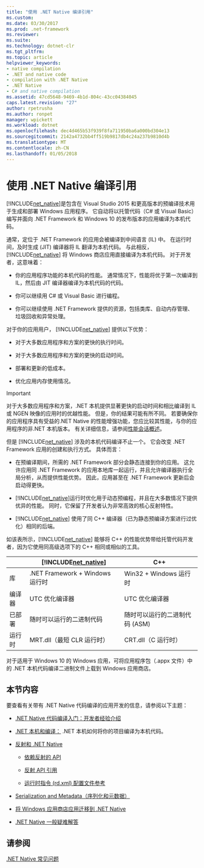 ```yaml
---
title: "使用 .NET Native 编译引用"
ms.custom: 
ms.date: 03/30/2017
ms.prod: .net-framework
ms.reviewer: 
ms.suite: 
ms.technology: dotnet-clr
ms.tgt_pltfrm: 
ms.topic: article
helpviewer_keywords:
- native compilation
- .NET and native code
- compilation with .NET Native
- .NET Native
- C# and native compilation
ms.assetid: 47cd5648-9469-4b1d-804c-43cc04384045
caps.latest.revision: "27"
author: rpetrusha
ms.author: ronpet
manager: wpickett
ms.workload: dotnet
ms.openlocfilehash: dec4d465b53f939f8fa711950ba6a000bd304e13
ms.sourcegitcommit: 2142a4732bb4ff519b9817db4c24a237b9810d4b
ms.translationtype: MT
ms.contentlocale: zh-CN
ms.lasthandoff: 01/05/2018
---
```

# <a name="compiling-apps-with-net-native"></a>使用 .NET Native 编译引用
[!INCLUDE[net_native](../../../includes/net-native-md.md)]是包含在 Visual Studio 2015 和更高版本的预编译技术用于生成和部署 Windows 应用程序。 它自动将以托管代码（C# 或 Visual Basic）编写并面向 .NET Framework 和 Windows 10 的发布版本的应用编译为本机代码。  
  
 通常，定位于 .NET Framework 的应用会被编译到中间语言 (IL) 中。 在运行时间，及时生成 (JIT) 编译器将 IL 翻译为本机代码。 与此相反， [!INCLUDE[net_native](../../../includes/net-native-md.md)] 将 Windows 商店应用直接编译为本机代码。 对于开发者，这意味着：  
  
-   你的应用程序功能的本机代码的性能。 通常情况下，性能将优于第一次编译到 IL，然后由 JIT 编译器编译为本机代码的代码。 
  
-   你可以继续用 C# 或 Visual Basic 进行编程。  
  
-   你可以继续使用 .NET Framework 提供的资源，包括类库、自动内存管理、垃圾回收和异常处理。  
  
 对于你的应用用户， [!INCLUDE[net_native](../../../includes/net-native-md.md)] 提供以下优势：  
  
-   对于大多数应用程序和方案的更快的执行时间。
  
-   对于大多数应用程序和方案的更快的启动时间。 
  
-   部署和更新的低成本。  
  
-   优化应用内存使用情况。  

> [!IMPORTANT]
> 对于大多数应用程序和方案，.NET 本机提供显著更快的启动时间和相比编译到 IL 或 NGEN 映像的应用时的优越性能。 但是，你的结果可能有所不同。 若要确保你的应用程序具有受益的.NET Native 的性能增强功能，您应比较其性能，与你的应用程序的非.NET 本机版本。 有关详细信息，请参阅[性能会话概述](https://docs.microsoft.com/visualstudio/profiling/performance-session-overview)。
 
但是 [!INCLUDE[net_native](../../../includes/net-native-md.md)] 涉及的本机代码编译不止一个。 它会改变 .NET Framework 应用的创建和执行方式。 具体而言：  
  
-   在预编译期间，所需的 .NET Framework 部分会静态连接到你的应用。 这允许应用同 .NET Framework 的应用本地库一起运行，并且允许编译器执行全局分析，从而提供性能优势。 因此，应用甚至在 .NET Framework 更新后会启动得更快。  
  
-   [!INCLUDE[net_native](../../../includes/net-native-md.md)]运行时优化用于动态预编程，并且在大多数情况下提供优异的性能。 同时，它保留了开发者认为非常高效的核心反射特性。  
  
-   [!INCLUDE[net_native](../../../includes/net-native-md.md)] 使用了同 C++ 编译器（已为静态预编译方案进行过优化）相同的后端。  
  
 如该表所示，[!INCLUDE[net_native](../../../includes/net-native-md.md)] 能够将 C++ 的性能优势带给托管代码开发者，因为它使用同高级选项下的 C++ 相同或相似的工具。  
  
||[!INCLUDE[net_native](../../../includes/net-native-md.md)]|C++|  
|-|----------------------------------------------------------------|-----------|  
|库|.NET Framework + Windows 运行时|Win32 + Windows 运行时|  
|编译器|UTC 优化编译器|UTC 优化编译器|  
|已部署|随时可以运行的二进制代码|随时可以运行的二进制代码 (ASM)|  
|运行时|MRT.dll（最短 CLR 运行时）|CRT.dll（C 运行时）|  
  
 对于适用于 Windows 10 的 Windows 应用，可将应用程序包（.appx 文件）中的 .NET 本机代码编译二进制文件上载到 Windows 应用商店。  
  
## <a name="in-this-section"></a>本节内容  
 要查看有关带有 .NET Native 代码编译的应用开发的信息，请参阅以下主题：  
  
-   [.NET Native 代码编译入门：开发者经验介绍](../../../docs/framework/net-native/getting-started-with-net-native.md)  
  
-   [.NET 本机和编译：](../../../docs/framework/net-native/net-native-and-compilation.md) .NET 本机如何将你的项目编译为本机代码。  
  
-   [反射和 .NET Native](../../../docs/framework/net-native/reflection-and-net-native.md)  
  
    -   [依赖反射的 API](../../../docs/framework/net-native/apis-that-rely-on-reflection.md)  
  
    -   [反射 API 引用](../../../docs/framework/net-native/net-native-reflection-api-reference.md)  
  
    -   [运行时指令 (rd.xml) 配置文件参考](../../../docs/framework/net-native/runtime-directives-rd-xml-configuration-file-reference.md)  
  
-   [Serialization and Metadata（序列化和元数据）](../../../docs/framework/net-native/serialization-and-metadata.md)  
  
-   [将 Windows 应用商店应用迁移到 .NET Native](../../../docs/framework/net-native/migrating-your-windows-store-app-to-net-native.md)  
  
-   [.NET Native 一般疑难解答](../../../docs/framework/net-native/net-native-general-troubleshooting.md)  
  
## <a name="see-also"></a>请参阅  
 [.NET Native 常见问题](http://msdn.microsoft.com/vstudio/dn642499.aspx)
